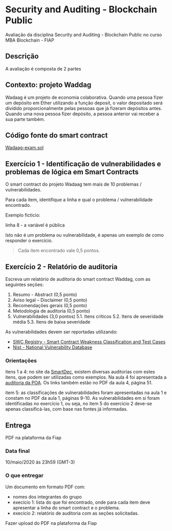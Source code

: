 # Security and Auditing - Blockchain Public
Avaliação da disciplina Security and Auditing - Blockchain Public no curso MBA Blockchain - FIAP

## Descrição
A avaliação é composta de 2 partes

## Contexto: projeto Waddag

Wadaag é um projeto de economia colaborativa. Quando uma pessoa fizer um depósito em Ether utilizando a função deposit, o valor depositado será dividido proporcionalmente pelas pessoas que já fizeram depósitos antes. Quando uma nova pessoa fizer depósito, a pessoa anterior vai receber a sua parte também.

## Código fonte do smart contract
[Wadaag-exam.sol](Wadaag-exam.sol)

## Exercício 1 - Identificação de vulnerabilidades e problemas de lógica em Smart Contracts

O smart contract do projeto Wadaag tem mais de 10 problemas / vulnerabilidades.

Para cada item, identifique a linha e qual o problema / vulnerabilidade encontrado.

Exemplo ficticio:

linha 8 - a variável é pública

Isto não é um problema ou vulnerabilidade, é apenas um exemplo de como responder o exercício.

> Cada item encontrado vale 0,5 pontos.

## Exercício 2 - Relatório de auditoria

Escreva um relatório de auditoria do smart contract Waddag, com as seguintes seções:

1. Resumo - Abstract (0,5 ponto)
2. Aviso legal – Disclaimer (0,5 ponto)
3. Recomendações gerais (0,5 ponto)
4. Metodologia de auditoria (0,5 ponto)
5. Vulnerabilidades (3,0 pontos)
  5.1. Itens críticos
  5.2. Itens de severidade média
  5.3. Itens de baixa severidade 

As vulnerabilidades devem ser reportadas utilizando:
-  [SWC Registry - Smart Contract Weakness Classification and Test Cases](https://swcregistry.io/)
-  [Nist - National Vulnerability Database](https://nvd.nist.gov/vuln/search/results?form_type=Basic&results_type=overview&query=Ethereum&search_type=all)

### Orientações
itens 1 a 4: no site da [SmartDec](https://blog.smartdec.net/smart-contracts-security-audits/home), existem diversas auditorias com estes itens, que podem ser utilizadas como exemplos. Na aula 4 foi apresentada a [auditoria da POA](https://github.com/smartdec/audits/blob/master/POA%20Network%20-%20TokenBridge.pdf). Os links também estão no PDF da aula 4, página 51. 

item 5: as classificações de vulnerabilidades foram apresentadas na aula 1 e constam no PDF da aula 1, páginas 9-10.
As vulnerabilidades em si foram identificadas no exercício 1, ou seja, no item 5 do exercício 2 deve-se apenas classificá-las, com base nas fontes já informadas.

## Entrega
PDF na plataforma da Fiap

### Data final
10/maio/2020 às 23h59 (GMT-3)

### O que entregar

Um documento em formato PDF com:

- nomes dos integrantes do grupo
- execício 1: lista do que foi encontrado, onde para cada item deve apresentar a linha do smart contract e o problema.
- execício 2: relatório de auditoria com as seções solicitadas. 

Fazer upload do PDF na plataforma da Fiap
